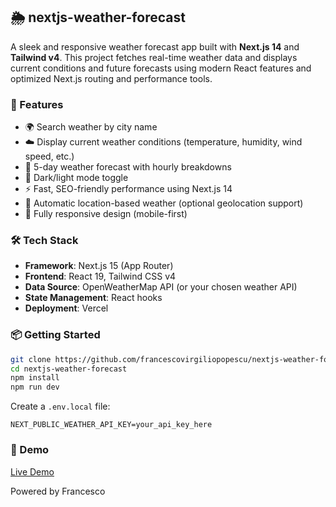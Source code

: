 ## 🌦️ nextjs-weather-forecast

A sleek and responsive weather forecast app built with **Next.js 14** and **Tailwind v4**. This project fetches real-time weather data and displays current conditions and future forecasts using modern React features and optimized Next.js routing and performance tools.

### 🚀 Features

* 🌍 Search weather by city name
* ☁️ Display current weather conditions (temperature, humidity, wind speed, etc.)
* 📅 5-day weather forecast with hourly breakdowns
* 🌙 Dark/light mode toggle
* ⚡ Fast, SEO-friendly performance using Next.js 14
* 🔁 Automatic location-based weather (optional geolocation support)
* 📱 Fully responsive design (mobile-first)

### 🛠️ Tech Stack

* **Framework**: Next.js 15 (App Router)
* **Frontend**: React 19, Tailwind CSS v4
* **Data Source**: OpenWeatherMap API (or your chosen weather API)
* **State Management**: React hooks
* **Deployment**: Vercel

### 📦 Getting Started

```bash
git clone https://github.com/francescovirgiliopopescu/nextjs-weather-forecast.git
cd nextjs-weather-forecast
npm install
npm run dev
```

Create a `.env.local` file:

```env
NEXT_PUBLIC_WEATHER_API_KEY=your_api_key_here
```

### 📸 Demo

[Live Demo](https://nextjs-weather-forecast-three.vercel.app/)


Powered by Francesco